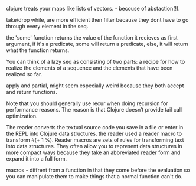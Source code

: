 clojure treats your maps like lists of vectors. - becouse of abstaction(!).

take/drop while, are more efficient then filter because they dont have to go through every element in the seq.

the 'some' function returns the value of the function it recieves as first argument, if it's a predicate, some will return a predicate, else, it will return what the function returns.

You can think of a lazy seq as consisting of two parts: a recipe for how to realize the elements of a sequence and the elements that have been realized so far.

apply and partial, might seem especially weird because they both accept and return functions.

Note that you should generally use recur when doing recursion for performance reasons. The reason is that Clojure doesn’t provide tail call optimization.

The reader converts the textual source code you save in a file or enter in the REPL into Clojure data structures. 
 the reader used a reader macro to transform #(+ 1 %). Reader macros are sets of rules for transforming text into data structures. They often allow you to represent data structures in more compact ways because they take an abbreviated reader form and expand it into a full form.
 
 macros - diffrent from a function in that they come before the evaluation so you can manipulate them to make things that a normal function can't do.
